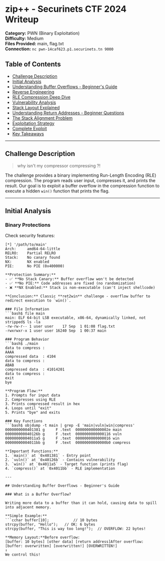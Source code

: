 # zip++ - Securinets CTF 2024 Writeup

**Category:** PWN (Binary Exploitation)  
**Difficulty:** Medium  
**Files Provided:** main, flag.txt  
**Connection:** `nc pwn-14caf623.p1.securinets.tn 9000`

## Table of Contents

- [Challenge Description](#challenge-description)
- [Initial Analysis](#initial-analysis)
- [Understanding Buffer Overflows - Beginner's Guide](#understanding-buffer-overflows---beginners-guide)
- [Reverse Engineering](#reverse-engineering)
- [RLE Compression Deep Dive](#rle-compression-deep-dive)
- [Vulnerability Analysis](#vulnerability-analysis)
- [Stack Layout Explained](#stack-layout-explained)
- [Understanding Return Addresses - Beginner Questions](#understanding-return-addresses---beginner-questions)
- [The Stack Alignment Problem](#the-stack-alignment-problem)
- [Exploitation Strategy](#exploitation-strategy)
- [Complete Exploit](#complete-exploit)
- [Key Takeaways](#key-takeaways)

---

## Challenge Description

> why isn't my compressor compressing ?!

The challenge provides a binary implementing Run-Length Encoding (RLE) compression. The program reads user input, compresses it, and prints the result. Our goal is to exploit a buffer overflow in the compression function to execute a hidden `win()` function that prints the flag.

---

## Initial Analysis

### Binary Protections

Check security features:
```bash$ checksec main
[*] '/path/to/main'
Arch:     amd64-64-little
RELRO:    Partial RELRO
Stack:    No canary found
NX:       NX enabled
PIE:      No PIE (0x400000)

**Protection Summary:**
- ✅ **No Stack Canary:** Buffer overflow won't be detected
- ✅ **No PIE:** Code addresses are fixed (no randomization)
- ❌ **NX Enabled:** Stack is non-executable (can't inject shellcode)

**Conclusion:** Classic **ret2win** challenge - overflow buffer to redirect execution to `win()`.

### File Information
```bash$ file main
main: ELF 64-bit LSB executable, x86-64, dynamically linked, not stripped$ ls -la
-rw-rw-r-- 1 user user    17 Sep  1 01:08 flag.txt
-rwxrwxr-x 1 user user 16240 Sep  1 00:37 main

### Program Behavior
```bash$ ./main
data to compress :
AAAA
compressed data  : 4104
data to compress :
ABAB
compressed data  : 41014201
data to compress :
exit
bye

**Program Flow:**
1. Prompts for input data
2. Compresses using RLE
3. Prints compressed result in hex
4. Loops until "exit"
5. Prints "bye" and exits

### Key Functions
```bash$ objdump -t main | grep -E 'main|vuln|win|compress'
0000000000401381 g     F .text  000000000000002e main
000000000040126b g     F .text  0000000000000116 vuln
00000000004011a5 g     F .text  0000000000000016 win
00000000004011bb g     F .text  00000000000000b0 compress

**Important Functions:**
1. `main()` at `0x401381` - Entry point
2. `vuln()` at `0x40126b` - Contains vulnerability
3. `win()` at `0x4011a5` - Target function (prints flag)
4. `compress()` at `0x4011bb` - RLE implementation

---

## Understanding Buffer Overflows - Beginner's Guide

### What is a Buffer Overflow?

Writing more data to a buffer than it can hold, causing data to spill into adjacent memory.

**Simple Example:**
```cchar buffer[10];           // 10 bytes
strcpy(buffer, "Hello");   // OK: 6 bytes
strcpy(buffer, "This is way too long!");  // OVERFLOW: 22 bytes!

**Memory Layout:**Before overflow:
[buffer: 10 bytes] [other data] [return address]After overflow:
[buffer: overwritten] [overwritten!] [OVERWRITTEN!]
↑
We control this!
